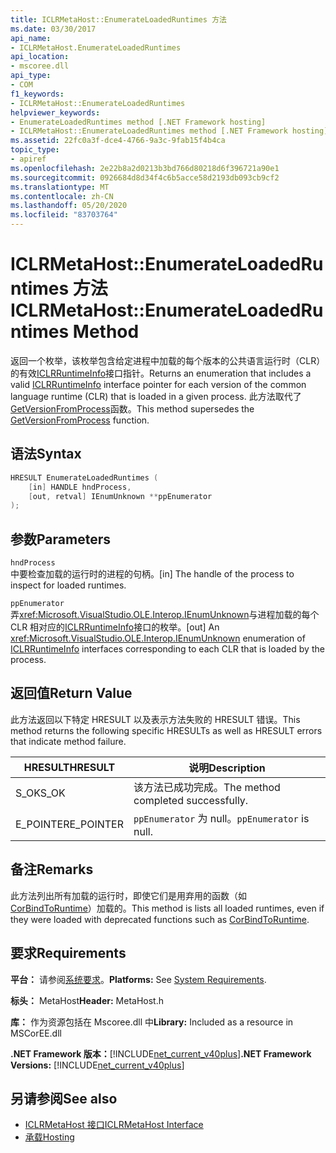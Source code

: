 ```yaml
---
title: ICLRMetaHost::EnumerateLoadedRuntimes 方法
ms.date: 03/30/2017
api_name:
- ICLRMetaHost.EnumerateLoadedRuntimes
api_location:
- mscoree.dll
api_type:
- COM
f1_keywords:
- ICLRMetaHost::EnumerateLoadedRuntimes
helpviewer_keywords:
- EnumerateLoadedRuntimes method [.NET Framework hosting]
- ICLRMetaHost::EnumerateLoadedRuntimes method [.NET Framework hosting]
ms.assetid: 22fc0a3f-dce4-4766-9a3c-9fab15f4b4ca
topic_type:
- apiref
ms.openlocfilehash: 2e22b8a2d0213b3bd766d80218d6f396721a90e1
ms.sourcegitcommit: 0926684d8d34f4c6b5acce58d2193db093cb9cf2
ms.translationtype: MT
ms.contentlocale: zh-CN
ms.lasthandoff: 05/20/2020
ms.locfileid: "83703764"
---
```

# <a name="iclrmetahostenumerateloadedruntimes-method"></a><span data-ttu-id="dd685-102">ICLRMetaHost::EnumerateLoadedRuntimes 方法</span><span class="sxs-lookup"><span data-stu-id="dd685-102">ICLRMetaHost::EnumerateLoadedRuntimes Method</span></span>
<span data-ttu-id="dd685-103">返回一个枚举，该枚举包含给定进程中加载的每个版本的公共语言运行时（CLR）的有效[ICLRRuntimeInfo](../../../../docs/framework/unmanaged-api/hosting/iclrruntimeinfo-interface.md)接口指针。</span><span class="sxs-lookup"><span data-stu-id="dd685-103">Returns an enumeration that includes a valid [ICLRRuntimeInfo](../../../../docs/framework/unmanaged-api/hosting/iclrruntimeinfo-interface.md) interface pointer for each version of the common language runtime (CLR) that is loaded in a given process.</span></span> <span data-ttu-id="dd685-104">此方法取代了[GetVersionFromProcess](getversionfromprocess-function.md)函数。</span><span class="sxs-lookup"><span data-stu-id="dd685-104">This method supersedes the [GetVersionFromProcess](getversionfromprocess-function.md) function.</span></span>  
  
## <a name="syntax"></a><span data-ttu-id="dd685-105">语法</span><span class="sxs-lookup"><span data-stu-id="dd685-105">Syntax</span></span>  
  
```cpp  
HRESULT EnumerateLoadedRuntimes (  
    [in] HANDLE hndProcess,  
    [out, retval] IEnumUnknown **ppEnumerator  
);  
```  
  
## <a name="parameters"></a><span data-ttu-id="dd685-106">参数</span><span class="sxs-lookup"><span data-stu-id="dd685-106">Parameters</span></span>  
 `hndProcess`  
 <span data-ttu-id="dd685-107">中要检查加载的运行时的进程的句柄。</span><span class="sxs-lookup"><span data-stu-id="dd685-107">[in] The handle of the process to inspect for loaded runtimes.</span></span>  
  
 `ppEnumerator`  
 <span data-ttu-id="dd685-108">弄<xref:Microsoft.VisualStudio.OLE.Interop.IEnumUnknown>与进程加载的每个 CLR 相对应的[ICLRRuntimeInfo](iclrruntimeinfo-interface.md)接口的枚举。</span><span class="sxs-lookup"><span data-stu-id="dd685-108">[out] An <xref:Microsoft.VisualStudio.OLE.Interop.IEnumUnknown> enumeration of [ICLRRuntimeInfo](iclrruntimeinfo-interface.md) interfaces corresponding to each CLR that is loaded by the process.</span></span>  
  
## <a name="return-value"></a><span data-ttu-id="dd685-109">返回值</span><span class="sxs-lookup"><span data-stu-id="dd685-109">Return Value</span></span>  
 <span data-ttu-id="dd685-110">此方法返回以下特定 HRESULT 以及表示方法失败的 HRESULT 错误。</span><span class="sxs-lookup"><span data-stu-id="dd685-110">This method returns the following specific HRESULTs as well as HRESULT errors that indicate method failure.</span></span>  
  
|<span data-ttu-id="dd685-111">HRESULT</span><span class="sxs-lookup"><span data-stu-id="dd685-111">HRESULT</span></span>|<span data-ttu-id="dd685-112">说明</span><span class="sxs-lookup"><span data-stu-id="dd685-112">Description</span></span>|  
|-------------|-----------------|  
|<span data-ttu-id="dd685-113">S_OK</span><span class="sxs-lookup"><span data-stu-id="dd685-113">S_OK</span></span>|<span data-ttu-id="dd685-114">该方法已成功完成。</span><span class="sxs-lookup"><span data-stu-id="dd685-114">The method completed successfully.</span></span>|  
|<span data-ttu-id="dd685-115">E_POINTER</span><span class="sxs-lookup"><span data-stu-id="dd685-115">E_POINTER</span></span>|<span data-ttu-id="dd685-116">`ppEnumerator` 为 null。</span><span class="sxs-lookup"><span data-stu-id="dd685-116">`ppEnumerator` is null.</span></span>|  
  
## <a name="remarks"></a><span data-ttu-id="dd685-117">备注</span><span class="sxs-lookup"><span data-stu-id="dd685-117">Remarks</span></span>  
 <span data-ttu-id="dd685-118">此方法列出所有加载的运行时，即使它们是用弃用的函数（如[CorBindToRuntime](corbindtoruntime-function.md)）加载的。</span><span class="sxs-lookup"><span data-stu-id="dd685-118">This method is lists all loaded runtimes, even if they were loaded with deprecated functions such as [CorBindToRuntime](corbindtoruntime-function.md).</span></span>  
  
## <a name="requirements"></a><span data-ttu-id="dd685-119">要求</span><span class="sxs-lookup"><span data-stu-id="dd685-119">Requirements</span></span>  
 <span data-ttu-id="dd685-120">**平台：** 请参阅[系统要求](../../get-started/system-requirements.md)。</span><span class="sxs-lookup"><span data-stu-id="dd685-120">**Platforms:** See [System Requirements](../../get-started/system-requirements.md).</span></span>  
  
 <span data-ttu-id="dd685-121">**标头：** MetaHost</span><span class="sxs-lookup"><span data-stu-id="dd685-121">**Header:** MetaHost.h</span></span>  
  
 <span data-ttu-id="dd685-122">**库：** 作为资源包括在 Mscoree.dll 中</span><span class="sxs-lookup"><span data-stu-id="dd685-122">**Library:** Included as a resource in MSCorEE.dll</span></span>  
  
 <span data-ttu-id="dd685-123">**.NET Framework 版本：**[!INCLUDE[net_current_v40plus](../../../../includes/net-current-v40plus-md.md)]</span><span class="sxs-lookup"><span data-stu-id="dd685-123">**.NET Framework Versions:** [!INCLUDE[net_current_v40plus](../../../../includes/net-current-v40plus-md.md)]</span></span>  
  
## <a name="see-also"></a><span data-ttu-id="dd685-124">另请参阅</span><span class="sxs-lookup"><span data-stu-id="dd685-124">See also</span></span>

- [<span data-ttu-id="dd685-125">ICLRMetaHost 接口</span><span class="sxs-lookup"><span data-stu-id="dd685-125">ICLRMetaHost Interface</span></span>](iclrmetahost-interface.md)
- [<span data-ttu-id="dd685-126">承载</span><span class="sxs-lookup"><span data-stu-id="dd685-126">Hosting</span></span>](index.md)
